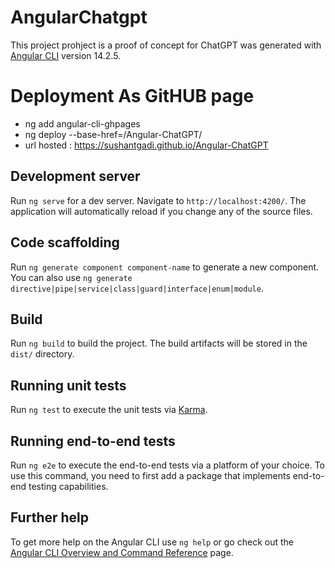 # AngularChatgpt

This project prohject is a proof of concept for ChatGPT was generated with [Angular CLI](https://github.com/angular/angular-cli) version 14.2.5.

# Deployment As GitHUB page

* ng add angular-cli-ghpages
* ng deploy --base-href=/Angular-ChatGPT/
* url hosted : https://sushantgadi.github.io/Angular-ChatGPT


## Development server

Run `ng serve` for a dev server. Navigate to `http://localhost:4200/`. The application will automatically reload if you change any of the source files.

## Code scaffolding

Run `ng generate component component-name` to generate a new component. You can also use `ng generate directive|pipe|service|class|guard|interface|enum|module`.

## Build

Run `ng build` to build the project. The build artifacts will be stored in the `dist/` directory.

## Running unit tests

Run `ng test` to execute the unit tests via [Karma](https://karma-runner.github.io).

## Running end-to-end tests

Run `ng e2e` to execute the end-to-end tests via a platform of your choice. To use this command, you need to first add a package that implements end-to-end testing capabilities.

## Further help

To get more help on the Angular CLI use `ng help` or go check out the [Angular CLI Overview and Command Reference](https://angular.io/cli) page.
